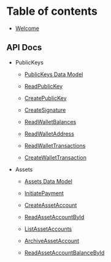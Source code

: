 
# Table of contents

* [Welcome](README.md)

## API Docs 

* PublicKeys
  * [PublicKeys Data Model](api-docs/public-keys/README.md.md)

  * [ReadPublicKey](api-docs/public-keys/ReadPublicKey.md)
  * [CreatePublicKey](api-docs/public-keys/CreatePublicKey.md)
  * [CreateSignature](api-docs/public-keys/CreateSignature.md)
  * [ReadWalletBalances](api-docs/public-keys/ReadWalletBalances.md)
  * [ReadWalletAddress](api-docs/public-keys/ReadWalletAddress.md)
  * [ReadWalletTransactions](api-docs/public-keys/ReadWalletTransactions.md)
  * [CreateWalletTransaction](api-docs/public-keys/CreateWalletTransaction.md)

* Assets
  * [Assets Data Model](api-docs/assets/README.md.md)

  * [InitiatePayment](api-docs/assets/InitiatePayment.md)
  * [CreateAssetAccount](api-docs/assets/CreateAssetAccount.md)
  * [ReadAssetAccountById](api-docs/assets/ReadAssetAccountById.md)
  * [ListAssetAccounts](api-docs/assets/ListAssetAccounts.md)
  * [ArchiveAssetAccount](api-docs/assets/ArchiveAssetAccount.md)
  * [ReadAssetAccountBalanceById](api-docs/assets/ReadAssetAccountBalanceById.md)
